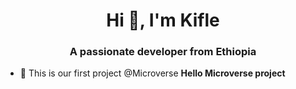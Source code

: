 <h1 align="center">Hi 👋, I'm Kifle</h1>
<h3 align="center">A passionate developer from Ethiopia</h3>

- 🔭 This is our first project @Microverse **Hello Microverse project**
